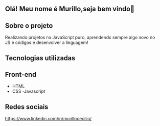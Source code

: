## Olá! Meu nome é Murillo,seja bem vindo👋

## Sobre o projeto

Realizando projetos no JavaScript puro, aprendendo sempre algo novo no JS e códigos e desenvolver a linguagem!

## Tecnologias utilizadas

## Front-end
- HTML
- CSS
-Javascript

## Redes sociais
https://www.linkedin.com/in/murillocecilio/
